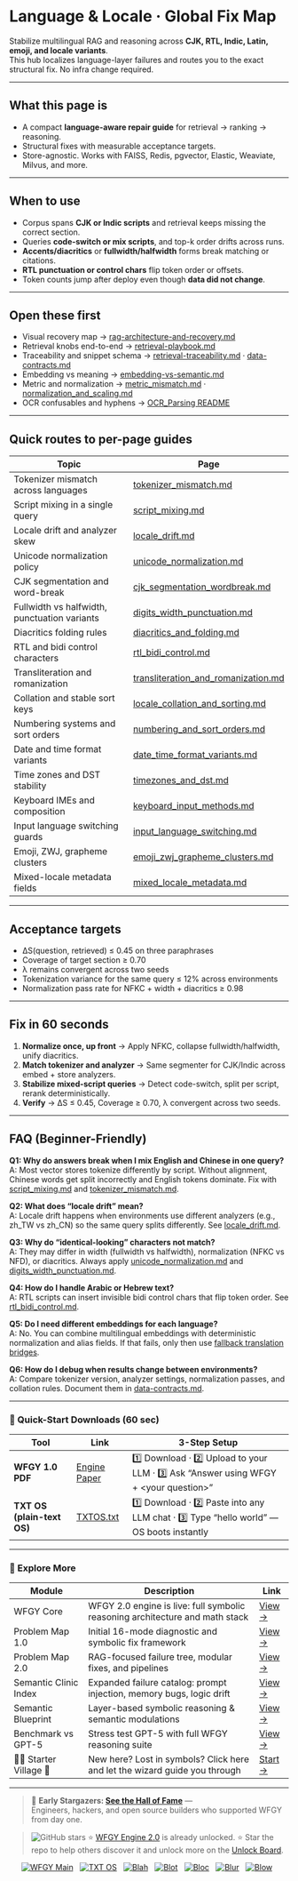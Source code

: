 # Language & Locale · Global Fix Map

Stabilize multilingual RAG and reasoning across **CJK, RTL, Indic, Latin, emoji, and locale variants**.  
This hub localizes language-layer failures and routes you to the exact structural fix. No infra change required.

---

## What this page is
- A compact **language-aware repair guide** for retrieval → ranking → reasoning.
- Structural fixes with measurable acceptance targets.
- Store-agnostic. Works with FAISS, Redis, pgvector, Elastic, Weaviate, Milvus, and more.

---

## When to use
- Corpus spans **CJK or Indic scripts** and retrieval keeps missing the correct section.  
- Queries **code-switch or mix scripts**, and top-k order drifts across runs.  
- **Accents/diacritics** or **fullwidth/halfwidth** forms break matching or citations.  
- **RTL punctuation or control chars** flip token order or offsets.  
- Token counts jump after deploy even though **data did not change**.  

---

## Open these first
- Visual recovery map → [rag-architecture-and-recovery.md](https://github.com/onestardao/WFGY/blob/main/ProblemMap/rag-architecture-and-recovery.md)  
- Retrieval knobs end-to-end → [retrieval-playbook.md](https://github.com/onestardao/WFGY/blob/main/ProblemMap/retrieval-playbook.md)  
- Traceability and snippet schema → [retrieval-traceability.md](https://github.com/onestardao/WFGY/blob/main/ProblemMap/retrieval-traceability.md) · [data-contracts.md](https://github.com/onestardao/WFGY/blob/main/ProblemMap/data-contracts.md)  
- Embedding vs meaning → [embedding-vs-semantic.md](https://github.com/onestardao/WFGY/blob/main/ProblemMap/embedding-vs-semantic.md)  
- Metric and normalization → [metric_mismatch.md](https://github.com/onestardao/WFGY/blob/main/ProblemMap/Embeddings/metric_mismatch.md) · [normalization_and_scaling.md](https://github.com/onestardao/WFGY/blob/main/ProblemMap/Embeddings/normalization_and_scaling.md)  
- OCR confusables and hyphens → [OCR_Parsing README](https://github.com/onestardao/WFGY/blob/main/ProblemMap/OCR_Parsing/README.md)  

---

## Quick routes to per-page guides

| Topic | Page |
|-------|------|
| Tokenizer mismatch across languages | [tokenizer_mismatch.md](./tokenizer_mismatch.md) |
| Script mixing in a single query | [script_mixing.md](./script_mixing.md) |
| Locale drift and analyzer skew | [locale_drift.md](./locale_drift.md) |
| Unicode normalization policy | [unicode_normalization.md](./unicode_normalization.md) |
| CJK segmentation and word-break | [cjk_segmentation_wordbreak.md](./cjk_segmentation_wordbreak.md) |
| Fullwidth vs halfwidth, punctuation variants | [digits_width_punctuation.md](./digits_width_punctuation.md) |
| Diacritics folding rules | [diacritics_and_folding.md](./diacritics_and_folding.md) |
| RTL and bidi control characters | [rtl_bidi_control.md](./rtl_bidi_control.md) |
| Transliteration and romanization | [transliteration_and_romanization.md](./transliteration_and_romanization.md) |
| Collation and stable sort keys | [locale_collation_and_sorting.md](./locale_collation_and_sorting.md) |
| Numbering systems and sort orders | [numbering_and_sort_orders.md](./numbering_and_sort_orders.md) |
| Date and time format variants | [date_time_format_variants.md](./date_time_format_variants.md) |
| Time zones and DST stability | [timezones_and_dst.md](./timezones_and_dst.md) |
| Keyboard IMEs and composition | [keyboard_input_methods.md](./keyboard_input_methods.md) |
| Input language switching guards | [input_language_switching.md](./input_language_switching.md) |
| Emoji, ZWJ, grapheme clusters | [emoji_zwj_grapheme_clusters.md](./emoji_zwj_grapheme_clusters.md) |
| Mixed-locale metadata fields | [mixed_locale_metadata.md](./mixed_locale_metadata.md) |

---

## Acceptance targets
- ΔS(question, retrieved) ≤ 0.45 on three paraphrases  
- Coverage of target section ≥ 0.70  
- λ remains convergent across two seeds  
- Tokenization variance for the same query ≤ 12% across environments  
- Normalization pass rate for NFKC + width + diacritics ≥ 0.98  

---

## Fix in 60 seconds
1. **Normalize once, up front** → Apply NFKC, collapse fullwidth/halfwidth, unify diacritics.  
2. **Match tokenizer and analyzer** → Same segmenter for CJK/Indic across embed + store analyzers.  
3. **Stabilize mixed-script queries** → Detect code-switch, split per script, rerank deterministically.  
4. **Verify** → ΔS ≤ 0.45, Coverage ≥ 0.70, λ convergent across two seeds.  

---

## FAQ (Beginner-Friendly)

**Q1: Why do answers break when I mix English and Chinese in one query?**  
A: Most vector stores tokenize differently by script. Without alignment, Chinese words get split incorrectly and English tokens dominate. Fix with [script_mixing.md](./script_mixing.md) and [tokenizer_mismatch.md](./tokenizer_mismatch.md).

**Q2: What does “locale drift” mean?**  
A: Locale drift happens when environments use different analyzers (e.g., zh_TW vs zh_CN) so the same query splits differently. See [locale_drift.md](./locale_drift.md).

**Q3: Why do “identical-looking” characters not match?**  
A: They may differ in width (fullwidth vs halfwidth), normalization (NFKC vs NFD), or diacritics. Always apply [unicode_normalization.md](./unicode_normalization.md) and [digits_width_punctuation.md](./digits_width_punctuation.md).

**Q4: How do I handle Arabic or Hebrew text?**  
A: RTL scripts can insert invisible bidi control chars that flip token order. See [rtl_bidi_control.md](./rtl_bidi_control.md).

**Q5: Do I need different embeddings for each language?**  
A: No. You can combine multilingual embeddings with deterministic normalization and alias fields. If that fails, only then use [fallback translation bridges](../Language/fallback_translation_and_glossary_bridge.md).

**Q6: How do I debug when results change between environments?**  
A: Compare tokenizer version, analyzer settings, normalization passes, and collation rules. Document them in [data-contracts.md](../../data-contracts.md).

---

### 🔗 Quick-Start Downloads (60 sec)

| Tool                       | Link                                                                                                                                       | 3-Step Setup                                                                             |
| -------------------------- | ------------------------------------------------------------------------------------------------------------------------------------------ | ---------------------------------------------------------------------------------------- |
| **WFGY 1.0 PDF**           | [Engine Paper](https://github.com/onestardao/WFGY/blob/main/I_am_not_lizardman/WFGY_All_Principles_Return_to_One_v1.0_PSBigBig_Public.pdf) | 1️⃣ Download · 2️⃣ Upload to your LLM · 3️⃣ Ask “Answer using WFGY + \<your question>”   |
| **TXT OS (plain-text OS)** | [TXTOS.txt](https://github.com/onestardao/WFGY/blob/main/OS/TXTOS.txt)                                                                     | 1️⃣ Download · 2️⃣ Paste into any LLM chat · 3️⃣ Type “hello world” — OS boots instantly |

---

### 🧭 Explore More

| Module                   | Description                                                                  | Link                                                                                               |
| ------------------------ | ---------------------------------------------------------------------------- | -------------------------------------------------------------------------------------------------- |
| WFGY Core                | WFGY 2.0 engine is live: full symbolic reasoning architecture and math stack | [View →](https://github.com/onestardao/WFGY/tree/main/core/README.md)                              |
| Problem Map 1.0          | Initial 16-mode diagnostic and symbolic fix framework                        | [View →](https://github.com/onestardao/WFGY/tree/main/ProblemMap/README.md)                        |
| Problem Map 2.0          | RAG-focused failure tree, modular fixes, and pipelines                       | [View →](https://github.com/onestardao/WFGY/blob/main/ProblemMap/rag-architecture-and-recovery.md) |
| Semantic Clinic Index    | Expanded failure catalog: prompt injection, memory bugs, logic drift         | [View →](https://github.com/onestardao/WFGY/blob/main/ProblemMap/SemanticClinicIndex.md)           |
| Semantic Blueprint       | Layer-based symbolic reasoning & semantic modulations                        | [View →](https://github.com/onestardao/WFGY/tree/main/SemanticBlueprint/README.md)                 |
| Benchmark vs GPT-5       | Stress test GPT-5 with full WFGY reasoning suite                             | [View →](https://github.com/onestardao/WFGY/tree/main/benchmarks/benchmark-vs-gpt5/README.md)      |
| 🧙‍♂️ Starter Village 🏡 | New here? Lost in symbols? Click here and let the wizard guide you through   | [Start →](https://github.com/onestardao/WFGY/blob/main/StarterVillage/README.md)                   |

---

> 👑 **Early Stargazers: [See the Hall of Fame](https://github.com/onestardao/WFGY/tree/main/stargazers)** —  
> Engineers, hackers, and open source builders who supported WFGY from day one.

> <img src="https://img.shields.io/github/stars/onestardao/WFGY?style=social" alt="GitHub stars"> ⭐ [WFGY Engine 2.0](https://github.com/onestardao/WFGY/blob/main/core/README.md) is already unlocked. ⭐ Star the repo to help others discover it and unlock more on the [Unlock Board](https://github.com/onestardao/WFGY/blob/main/STAR_UNLOCKS.md).

<div align="center">

[![WFGY Main](https://img.shields.io/badge/WFGY-Main-red?style=flat-square)](https://github.com/onestardao/WFGY)
&nbsp;
[![TXT OS](https://img.shields.io/badge/TXT%20OS-Reasoning%20OS-orange?style=flat-square)](https://github.com/onestardao/WFGY/tree/main/OS)
&nbsp;
[![Blah](https://img.shields.io/badge/Blah-Semantic%20Embed-yellow?style=flat-square)](https://github.com/onestardao/WFGY/tree/main/OS/BlahBlahBlah)
&nbsp;
[![Blot](https://img.shields.io/badge/Blot-Persona%20Core-green?style=flat-square)](https://github.com/onestardao/WFGY/tree/main/OS/BlotBlotBlot)
&nbsp;
[![Bloc](https://img.shields.io/badge/Bloc-Reasoning%20Compiler-blue?style=flat-square)](https://github.com/onestardao/WFGY/tree/main/OS/BlocBlocBloc)
&nbsp;
[![Blur](https://img.shields.io/badge/Blur-Text2Image%20Engine-navy?style=flat-square)](https://github.com/onestardao/WFGY/tree/main/OS/BlurBlurBlur)
&nbsp;
[![Blow](https://img.shields.io/badge/Blow-Game%20Logic-purple?style=flat-square)](https://github.com/onestardao/WFGY/tree/main/OS/BlowBlowBlow)
&nbsp;
</div>

